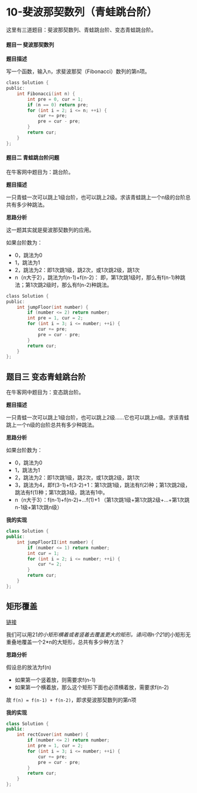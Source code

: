 # 10-斐波那契数列（青蛙跳台阶）

这里有三道题目：斐波那契数列、青蛙跳台阶、变态青蛙跳台阶。

#### 题目一 斐波那契数列

**题目描述**

写一个函数，输入n，求斐波那契（Fibonacci）数列的第n项。

```c
class Solution {
public:
    int Fibonacci(int n) {
        int pre = 0, cur = 1;
        if (n == 0) return pre;
        for (int i = 2; i <= n; ++i) {
            cur += pre;
            pre = cur - pre;
        }
        return cur;
    }
};
```

#### 题目二 青蛙跳台阶问题

在牛客网中题目为：跳台阶。

**题目描述**

一只青蛙一次可以跳上1级台阶，也可以跳上2级。求该青蛙跳上一个n级的台阶总共有多少种跳法。

**思路分析**

这一题其实就是斐波那契数列的应用。

如果台阶数为：

- 0，跳法为0
- 1，跳法为1
- 2，跳法为2：即1次跳1级，跳2次，或1次跳2级，跳1次
- n（n大于2），跳法为f(n-1)+f(n-2)： 即，第1次跳1级时，那么有f(n-1)种跳法；第1次跳2级时，那么有f(n-2)种跳法。

```c
class Solution {
public:
    int jumpFloor(int number) {
        if (number <= 2) return number;
        int pre = 1, cur = 2;
        for (int i = 3; i <= number; ++i) {
            cur += pre;
            pre = cur - pre;
        }
        return cur;
    }
};
```

## 题目三 变态青蛙跳台阶

在牛客网中题目为：变态跳台阶。

**题目描述**

一只青蛙一次可以跳上1级台阶，也可以跳上2级……它也可以跳上n级。求该青蛙跳上一个n级的台阶总共有多少种跳法。

**思路分析**

如果台阶数为：

- 0，跳法为0
- 1，跳法为1
- 2，跳法为2：即1次跳1级，跳2次，或1次跳2级，跳1次
- 3，跳法为4，即f(3-1)+f(3-2)+1：第1次跳1级，跳法有f(2)种；第1次跳2级，跳法有f(1)种；第1次跳3级，跳法有1中。
- n（n大于3）：f(n-1)+f(n-2)+...f(1)+1 （第1次跳1级+第1次跳2级+...+第1次跳n-1级+第1次跳n级）

**我的实现**

```c++
class Solution {
public:
    int jumpFloorII(int number) {
        if (number <= 1) return number;
        int cur = 1;
        for (int i = 2; i <= number; ++i) {
            cur *= 2;
        }
        return cur;
    }
};
```



## 矩形覆盖

[链接](https://www.nowcoder.com/practice/72a5a919508a4251859fb2cfb987a0e6?tpId=13&tqId=11163&tPage=1&rp=1&ru=%2Fta%2Fcoding-interviews&qru=%2Fta%2Fcoding-interviews%2Fquestion-ranking)

我们可以用2*1的小矩形横着或者竖着去覆盖更大的矩形。请问用n个2*1的小矩形无重叠地覆盖一个2*n的大矩形，总共有多少种方法？ 

**思路分析**

假设总的放法为f(n)

- 如果第一个竖着放，则需要求f(n-1)
- 如果第一个横着放，那么这个矩形下面也必须横着放，需要求f(n-2)

故 `f(n) = f(n-1) + f(n-2)`，即求斐波那契数列的第n项 

**我的实现**

```c++
class Solution {
public:
    int rectCover(int number) {
        if (number <= 2) return number;
        int pre = 1, cur = 2;
        for (int i = 3; i <= number; ++i) {
            cur += pre;
            pre = cur - pre;
        }
        return cur;
    }
};
```



